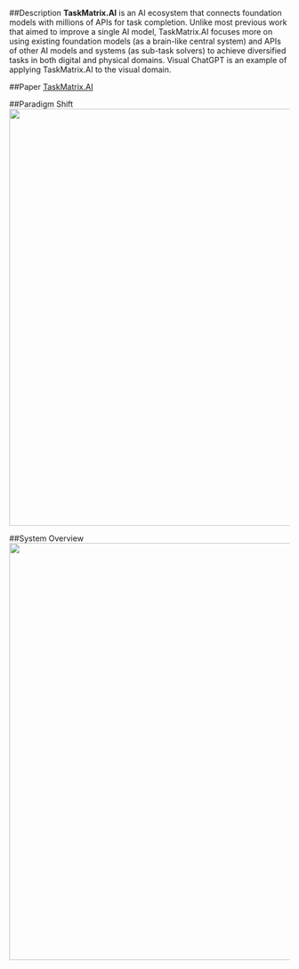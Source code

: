 ##Description
**TaskMatrix.AI** is an AI ecosystem that connects foundation models with millions of APIs for task completion. Unlike most previous work that aimed to improve a single AI model, TaskMatrix.AI focuses more on using existing foundation models (as a brain-like central system) and APIs of other AI models and systems (as sub-task solvers) to achieve diversified tasks in both digital and physical domains. Visual ChatGPT is an example of applying TaskMatrix.AI to the visual domain.

##Paper
[TaskMatrix.AI](https://arxiv.org/abs/2303.16434)

##Paradigm Shift
<img src="https://github.com/microsoft/visual-chatgpt/blob/main/assets/paradigm.png" width="750">

##System Overview
<img src="https://github.com/microsoft/visual-chatgpt/blob/main/assets/overview.png" width="750">
